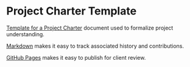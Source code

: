 # Project Charter Template

[Template for a Project Charter](https://profcase.github.io/project-charter-template) document used to formalize project understanding.

[Markdown](https://daringfireball.net/projects/markdown/syntax) makes it easy to track associated history and contributions.

[GitHub Pages](https://pages.github.com/) makes it easy to publish for client review.



